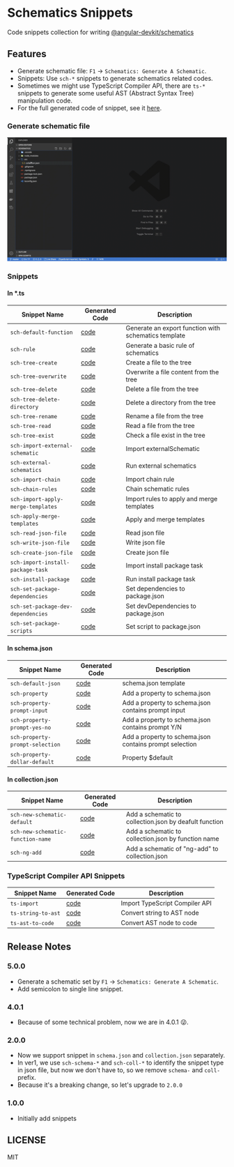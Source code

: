 # Schematics Snippets

Code snippets collection for writing [@angular-devkit/schematics](https://www.npmjs.com/package/@angular-devkit/schematics)

## Features

- Generate schematic file: `F1` -> `Schematics: Generate A Schematic`.
- Snippets: Use `sch-*` snippets to generate schematics related codes.
- Sometimes we might use TypeScript Compiler API, there are `ts-*` snippets to generate some useful AST (Abstract Syntax Tree) manipulation code.
- For the full generated code of snippet, see it [here](docs/).

### Generate schematic file

![featire: generate schematic file](docs/images/feat-generate-schematic.gif)

### Snippets

#### In \*.ts

<!-- Schematics Begin -->

| Snippet Name                       | Generated Code                                              | Description                                          |
| ---------------------------------- | ----------------------------------------------------------- | ---------------------------------------------------- |
| `sch-default-function`             | [code](docs/schematics/sch-default-function.md)             | Generate an export function with schematics template |
| `sch-rule`                         | [code](docs/schematics/sch-rule.md)                         | Generate a basic rule of schematics                  |
| `sch-tree-create`                  | [code](docs/schematics/sch-tree-create.md)                  | Create a file to the tree                            |
| `sch-tree-overwrite`               | [code](docs/schematics/sch-tree-overwrite.md)               | Overwrite a file content from the tree               |
| `sch-tree-delete`                  | [code](docs/schematics/sch-tree-delete.md)                  | Delete a file from the tree                          |
| `sch-tree-delete-directory`        | [code](docs/schematics/sch-tree-delete-directory.md)        | Delete a directory from the tree                     |
| `sch-tree-rename`                  | [code](docs/schematics/sch-tree-rename.md)                  | Rename a file from the tree                          |
| `sch-tree-read`                    | [code](docs/schematics/sch-tree-read.md)                    | Read a file from the tree                            |
| `sch-tree-exist`                   | [code](docs/schematics/sch-tree-exist.md)                   | Check a file exist in the tree                       |
| `sch-import-external-schematic`    | [code](docs/schematics/sch-import-external-schematic.md)    | Import externalSchematic                             |
| `sch-external-schematics`          | [code](docs/schematics/sch-external-schematics.md)          | Run external schematics                              |
| `sch-import-chain`                 | [code](docs/schematics/sch-import-chain.md)                 | Import chain rule                                    |
| `sch-chain-rules`                  | [code](docs/schematics/sch-chain-rules.md)                  | Chain schematic rules                                |
| `sch-import-apply-merge-templates` | [code](docs/schematics/sch-import-apply-merge-templates.md) | Import rules to apply and merge templates            |
| `sch-apply-merge-templates`        | [code](docs/schematics/sch-apply-merge-templates.md)        | Apply and merge templates                            |
| `sch-read-json-file`               | [code](docs/schematics/sch-read-json-file.md)               | Read json file                                       |
| `sch-write-json-file`              | [code](docs/schematics/sch-write-json-file.md)              | Write json file                                      |
| `sch-create-json-file`             | [code](docs/schematics/sch-create-json-file.md)             | Create json file                                     |
| `sch-import-install-package-task`  | [code](docs/schematics/sch-import-install-package-task.md)  | Import install package task                          |
| `sch-install-package`              | [code](docs/schematics/sch-install-package.md)              | Run install package task                             |
| `sch-set-package-dependencies`     | [code](docs/schematics/sch-set-package-dependencies.md)     | Set dependencies to package.json                     |
| `sch-set-package-dev-dependencies` | [code](docs/schematics/sch-set-package-dev-dependencies.md) | Set devDependencies to package.json                  |
| `sch-set-package-scripts`          | [code](docs/schematics/sch-set-package-scripts.md)          | Set script to package.json                           |

<!-- Schematics End -->

#### In schema.json

<!-- Schema Begin -->

| Snippet Name                    | Generated Code                                       | Description                                             |
| ------------------------------- | ---------------------------------------------------- | ------------------------------------------------------- |
| `sch-default-json`              | [code](docs/schema/sch-default-json.md)              | schema.json template                                    |
| `sch-property`                  | [code](docs/schema/sch-property.md)                  | Add a property to schema.json                           |
| `sch-property-prompt-input`     | [code](docs/schema/sch-property-prompt-input.md)     | Add a property to schema.json contains prompt input     |
| `sch-property-prompt-yes-no`    | [code](docs/schema/sch-property-prompt-yes-no.md)    | Add a property to schema.json contains prompt Y/N       |
| `sch-property-prompt-selection` | [code](docs/schema/sch-property-prompt-selection.md) | Add a property to schema.json contains prompt selection |
| `sch-property-dollar-default`   | [code](docs/schema/sch-property-dollar-default.md)   | Property $default                                       |

<!-- Schema End -->

#### In collection.json

<!-- Collection Begin -->

| Snippet Name                      | Generated Code                                             | Description                                            |
| --------------------------------- | ---------------------------------------------------------- | ------------------------------------------------------ |
| `sch-new-schematic-default`       | [code](docs/collection/sch-new-schematic-default.md)       | Add a schematic to collection.json by deafult function |
| `sch-new-schematic-function-name` | [code](docs/collection/sch-new-schematic-function-name.md) | Add a schematic to collection.json by function name    |
| `sch-ng-add`                      | [code](docs/collection/sch-ng-add.md)                      | Add a schematic of "ng-add" to collection.json         |

<!-- Collection End -->

### TypeScript Compiler API Snippets

<!-- TypeScript Begin -->

| Snippet Name       | Generated Code                              | Description                    |
| ------------------ | ------------------------------------------- | ------------------------------ |
| `ts-import`        | [code](docs/typescript/ts-import.md)        | Import TypeScript Compiler API |
| `ts-string-to-ast` | [code](docs/typescript/ts-string-to-ast.md) | Convert string to AST node     |
| `ts-ast-to-code`   | [code](docs/typescript/ts-ast-to-code.md)   | Convert AST node to code       |

<!-- TypeScript End -->

## Release Notes

### 5.0.0

- Generate a schematic set by `F1` -> `Schematics: Generate A Schematic`.
- Add semicolon to single line snippet.

### 4.0.1

- Because of some technical problem, now we are in 4.0.1 😜.

### 2.0.0

- Now we support snippet in `schema.json` and `collection.json` separately.
- In ver1, we use `sch-schema-*` and `sch-coll-*` to identify the snippet type in json file, but now we don't have to, so we remove `schema-` and `coll-` prefix.
- Because it's a breaking change, so let's upgrade to `2.0.0`

### 1.0.0

- Initially add snippets

## LICENSE

MIT
